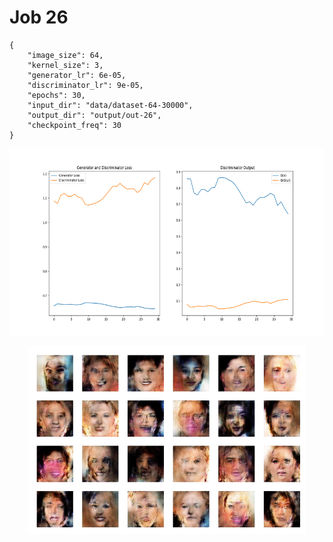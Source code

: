 
Job 26
======


```
{
    "image_size": 64,
    "kernel_size": 3,
    "generator_lr": 6e-05,
    "discriminator_lr": 9e-05,
    "epochs": 30,
    "input_dir": "data/dataset-64-30000",
    "output_dir": "output/out-26",
    "checkpoint_freq": 30
}
```  
<p align="center">
    <img src="images/plot26.png" height="300"/>
</p>  
<p align="center">
    <img src="images/output26.png" height="300"/>
</p>